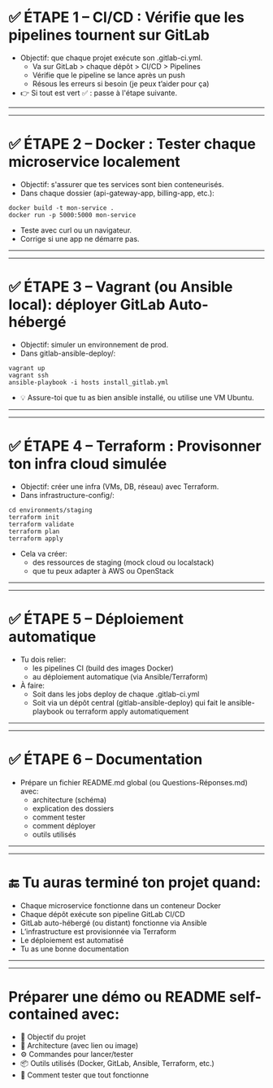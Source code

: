 # ✅ ÉTAPE 1 – CI/CD : Vérifie que les pipelines tournent sur GitLab
- Objectif: que chaque projet exécute son .gitlab-ci.yml.
  - Va sur GitLab > chaque dépôt > CI/CD > Pipelines
  - Vérifie que le pipeline se lance après un push
  - Résous les erreurs si besoin (je peux t’aider pour ça)
- 👉 Si tout est vert ✅ : passe à l'étape suivante.

****************************************
****************************************

# ✅ ÉTAPE 2 – Docker : Tester chaque microservice localement
- Objectif: s'assurer que tes services sont bien conteneurisés.
- Dans chaque dossier (api-gateway-app, billing-app, etc.):
```
docker build -t mon-service .
docker run -p 5000:5000 mon-service
```
- Teste avec curl ou un navigateur.
- Corrige si une app ne démarre pas.

****************************************
****************************************

# ✅ ÉTAPE 3 – Vagrant (ou Ansible local): déployer GitLab Auto-hébergé
- Objectif: simuler un environnement de prod.
- Dans gitlab-ansible-deploy/:
```
vagrant up
vagrant ssh
ansible-playbook -i hosts install_gitlab.yml
```
- 💡 Assure-toi que tu as bien ansible installé, ou utilise une VM Ubuntu.

****************************************
****************************************

# ✅ ÉTAPE 4 – Terraform : Provisonner ton infra cloud simulée
- Objectif: créer une infra (VMs, DB, réseau) avec Terraform.
- Dans infrastructure-config/:
```
cd environments/staging
terraform init
terraform validate
terraform plan
terraform apply
```
- Cela va créer:
  - des ressources de staging (mock cloud ou localstack)
  - que tu peux adapter à AWS ou OpenStack

****************************************
****************************************

# ✅ ÉTAPE 5 – Déploiement automatique
- Tu dois relier:
  - les pipelines CI (build des images Docker)
  - au déploiement automatique (via Ansible/Terraform)
- À faire:
  - Soit dans les jobs deploy de chaque .gitlab-ci.yml
  - Soit via un dépôt central (gitlab-ansible-deploy) qui fait le ansible-playbook ou terraform apply automatiquement

****************************************
****************************************

# ✅ ÉTAPE 6 – Documentation
- Prépare un fichier README.md global (ou Questions-Réponses.md) avec:
  - architecture (schéma)
  - explication des dossiers
  - comment tester
  - comment déployer
  - outils utilisés

****************************************
****************************************

# 🔚 Tu auras terminé ton projet quand:
- Chaque microservice fonctionne dans un conteneur Docker
- Chaque dépôt exécute son pipeline GitLab CI/CD
- GitLab auto-hébergé (ou distant) fonctionne via Ansible
- L’infrastructure est provisionnée via Terraform
- Le déploiement est automatisé
- Tu as une bonne documentation

****************************************
****************************************

# Préparer une démo ou README self-contained avec:
- 🎯 Objectif du projet
- 🧱 Architecture (avec lien ou image)
- ⚙️ Commandes pour lancer/tester
- 📦 Outils utilisés (Docker, GitLab, Ansible, Terraform, etc.)
- 🧪 Comment tester que tout fonctionne